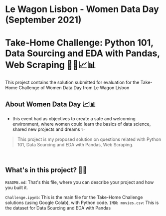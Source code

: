 # Le Wagon Lisbon - Women Data Day (September 2021)
# Take-Home Challenge: Python 101, Data Sourcing and EDA with Pandas, Web Scraping 👩‍💻📈📊

This project contains the solution submitted for evaluation for the Take-Home Challenge of Women Data Day from Le Wagon Lisbon 

## About Women Data Day 📈📊 

- this event had as objectives to create a safe and welcoming environment, where women could learn the basics of data science, shared new projects and dreams ✨

> This project is my proposed solution on questions related with Python 101, Data Sourcing and EDA with Pandas, Web Scraping. 

<br/>

## What's in this project? 👩‍💻

`README.md`: That's this file, where you can describe your project and how you built it. 

<p/>

`Challenge.ipynb`: This is the main file for the Take-Home Challenge solutions (using Google Colab), with Python code.
`IMDb movies.csv`: This is the dataset for Data Sourcing and EDA with Pandas 
